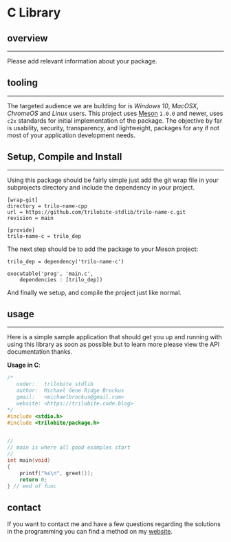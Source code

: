 # C Library

## overview

* * *

Please add relevant information about your package.

## tooling

* * *

The targeted audience we are building for is *Windows 10*, *MacOSX*, *ChromeOS*
and *Linux* users. This project uses [Meson](https://mesonbuild.com/) `1.0.0`
and newer, uses `c2x` standards for initial implementation of the package. The
objective by far is usability, security, transparency, and lightweight, packages
for any if not most of your application development needs.

## Setup, Compile and Install

* * *

Using this package should be fairly simple just add the git wrap file
in your subprojects directory and include the dependency in your project.

```console
[wrap-git]
directory = trilo-name-cpp
url = https://github.com/trilobite-stdlib/trilo-name-c.git
revision = main

[provide]
trilo-name-c = trilo_dep
```


The next step should be to add the package to your Meson project:

```meson
trilo_dep = dependency('trilo-name-c')

executable('prog', 'main.c',
    dependencies : [trilo_dep])

```

And finally we setup, and compile the project just like normal.

## usage

* * *

Here is a simple sample application that should get you up and
running with using this library as soon as possible but to learn
more please view the API documentation thanks.

**Usage in C**:

```c
/*
   under:   trilobite stdlib
   author:  Michael Gene Ridge Brockus
   gmail:   <michaelbrockus@gmail.com>
   website: <https://trilobite.code.blog>
*/
#include <stdio.h>
#include <trilobite/package.h>


//
// main is where all good examples start
//
int main(void)
{
    printf("%s\n", greet());
    return 0;
} // end of func

```

## contact

If you want to contact me and have a few questions
regarding the solutions in the programming you can
find a method on my [website](https://trilobite.code.blog/contact/).
